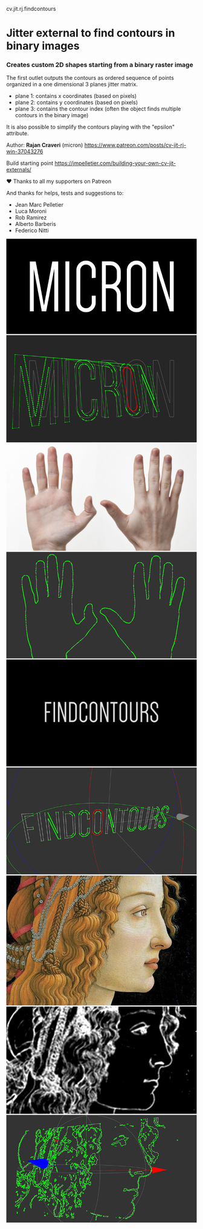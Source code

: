 cv.jit.rj.findcontours
# Jitter external to find contours in binary images
### Creates custom 2D shapes starting from a binary raster image

The first outlet outputs the contours as ordered sequence of points organized in a one dimensional 3 planes jitter matrix.
* plane 1: contains x coordinates (based on pixels)
* plane 2: contains y coordinates (based on pixels)
* plane 3: contains the contour index (often the object finds multiple contours in the binary image)

It is also possible to simplify the contours playing with the "epsilon" attribute.

Author: **Rajan Craveri** (micron)
https://www.patreon.com/posts/cv-jit-rj-win-37043276

Build starting point
https://jmpelletier.com/building-your-own-cv-jit-externals/

:heart: Thanks to all my supporters on Patreon

And thanks for helps, tests and suggestions to:
* Jean Marc Pelletier
* Luca Moroni
* Rob Ramirez
* Alberto Barberis
* Federico Nitti

![Binary image](EXAMPLE_IMAGES/IMG_1.png)
![Extracted contours](EXAMPLE_IMAGES/IMG_1_PROCESSED.png)
![Binary image](EXAMPLE_IMAGES/mani.jpg)
![Extracted contours](EXAMPLE_IMAGES/mani_1.png)
![Binary image](EXAMPLE_IMAGES/find.png)
![Extracted contours](EXAMPLE_IMAGES/find_2.png)
![Binary image](EXAMPLE_IMAGES/botticelli.jpg)
![Extracted contours](EXAMPLE_IMAGES/botticelli_2.png)
![Extracted contours](EXAMPLE_IMAGES/botticelli_3.png)
